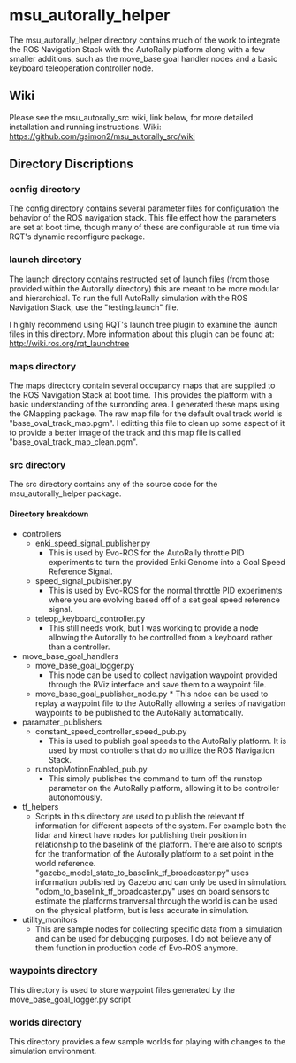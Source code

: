 # msu_autorally_helper #
The msu_autorally_helper directory contains much of the work to integrate the ROS Navigation Stack with the AutoRally platform along with a few smaller additions, such as the move_base goal handler nodes and a basic keyboard teleoperation controller node.



## Wiki ##
Please see the msu_autorally_src wiki, link below, for more detailed installation and running instructions.
Wiki: https://github.com/gsimon2/msu_autorally_src/wiki


## Directory Discriptions ##
### config directory ###
The config directory contains several parameter files for configuration the behavior of the ROS navigation stack. This file effect how the parameters are set at boot time, though many of these are configurable at run time via RQT's dynamic reconfigure package.

### launch directory ###
The launch directory contains restructed set of launch files (from those provided within the Autorally directory) this are meant to be more modular and hierarchical.  To run the full AutoRally simulation with the ROS Navigation Stack, use the "testing.launch" file.

I highly recommend using RQT's launch tree plugin to examine the launch files in this directory. More information about this plugin can be found at: http://wiki.ros.org/rqt_launchtree


### maps directory ###
The maps directory contain several occupancy maps that are supplied to the ROS Navigation Stack at boot time. This provides the platform with a basic understanding of the surronding area. I generated these maps using the GMapping package. The raw map file for the default oval track world is "base_oval_track_map.pgm". I editting this file to clean up some aspect of it to provide a better image of the track and this map file is callled "base_oval_track_map_clean.pgm".


### src directory ###
The src directory contains any of the source code for the msu_autorally_helper package.

#### Directory breakdown #### 
* controllers
	* enki_speed_signal_publisher.py
		* This is used by Evo-ROS for the AutoRally throttle PID experiments to turn the provided Enki Genome into a Goal Speed Reference Signal.
	* speed_signal_publisher.py
		* This is used by Evo-ROS for the normal throttle PID experiments where you are evolving based off of a set goal speed reference signal.
	* teleop_keyboard_controller.py
		* This still needs work, but I was working to provide a node allowing the Autorally to be controlled from a keyboard rather than a controller.
* move_base_goal_handlers
	* move_base_goal_logger.py
		* This node can be used to collect navigation waypoint provided through the RViz interface and save them to a waypoint file.
	* move_base_goal_publisher_node.py
				* This ndoe can be used to replay a waypoint file to the AutoRally allowing a series of navigation waypoints to be published to the AutoRally automatically.
* paramater_publishers
	* constant_speed_controller_speed_pub.py
		* This is used to publish goal speeds to the AutoRally platform. It is used by most controllers that do no utilize the ROS Navigation Stack. 
	* runstopMotionEnabled_pub.py
		* This simply publishes the command to turn off the runstop parameter on the AutoRally platform, allowing it to be controller autonomously.
* tf_helpers
	* Scripts in this directory are used to publish the relevant tf information for different aspects of the system. For example both the lidar and kinect have nodes for publishing their position in relationship to the baselink of the platform. There are also to scripts for the tranformation of the Autorally platform to a set point in the world reference. "gazebo_model_state_to_baselink_tf_broadcaster.py" uses information published by Gazebo and can only be used in simulation. "odom_to_baselink_tf_broadcaster.py" uses on board sensors to estimate the platforms tranversal through the world is can be used on the physical platform, but is less accurate in simulation.
* utility_monitors
	* This are sample nodes for collecting specific data from a simulation and can be used for debugging purposes. I do not believe any of them function in production code of Evo-ROS anymore.
		
### waypoints directory ###
This directory is used to store waypoint files generated by the move_base_goal_logger.py script

### worlds directory ###
This directory provides a few sample worlds for playing with changes to the simulation environment.







